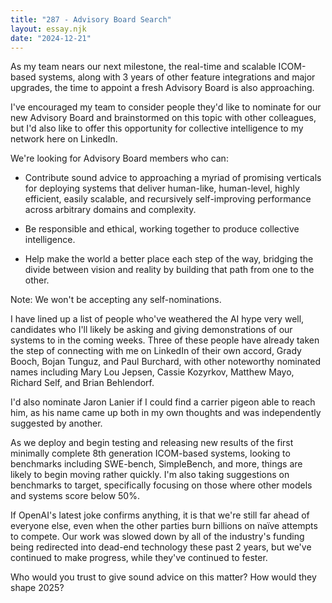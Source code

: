 ```yaml
---
title: "287 - Advisory Board Search"
layout: essay.njk
date: "2024-12-21"
---
```


As my team nears our next milestone, the real-time and scalable
ICOM-based systems, along with 3 years of other feature integrations and
major upgrades, the time to appoint a fresh Advisory Board is also
approaching.

I've encouraged my team to consider people they'd like to nominate for
our new Advisory Board and brainstormed on this topic with other
colleagues, but I'd also like to offer this opportunity for collective
intelligence to my network here on LinkedIn.

We're looking for Advisory Board members who can:

- Contribute sound advice to approaching a myriad of promising
  verticals for deploying systems that deliver human-like,
  human-level, highly efficient, easily scalable, and recursively
  self-improving performance across arbitrary domains and complexity.

- Be responsible and ethical, working together to produce collective
  intelligence.

- Help make the world a better place each step of the way, bridging
  the divide between vision and reality by building that path from one
  to the other.

Note: We won't be accepting any self-nominations.

I have lined up a list of people who've weathered the AI hype very well,
candidates who I'll likely be asking and giving demonstrations of our
systems to in the coming weeks. Three of these people have already taken
the step of connecting with me on LinkedIn of their own accord, Grady
Booch, Bojan Tunguz, and Paul Burchard, with other noteworthy nominated
names including Mary Lou Jepsen, Cassie Kozyrkov, Matthew Mayo, Richard
Self, and Brian Behlendorf.

I'd also nominate Jaron Lanier if I could find a carrier pigeon able to
reach him, as his name came up both in my own thoughts and was
independently suggested by another.

As we deploy and begin testing and releasing new results of the first
minimally complete 8th generation ICOM-based systems, looking to
benchmarks including SWE-bench, SimpleBench, and more, things are likely
to begin moving rather quickly. I'm also taking suggestions on
benchmarks to target, specifically focusing on those where other models
and systems score below 50%.

If OpenAI's latest joke confirms anything, it is that we're still far
ahead of everyone else, even when the other parties burn billions on
naïve attempts to compete. Our work was slowed down by all of the
industry's funding being redirected into dead-end technology these past
2 years, but we've continued to make progress, while they've continued
to fester.

Who would you trust to give sound advice on this matter? How would they
shape 2025?
